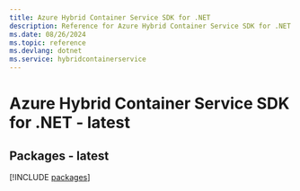 ```yaml
---
title: Azure Hybrid Container Service SDK for .NET
description: Reference for Azure Hybrid Container Service SDK for .NET
ms.date: 08/26/2024
ms.topic: reference
ms.devlang: dotnet
ms.service: hybridcontainerservice
---
```

# Azure Hybrid Container Service SDK for .NET - latest
## Packages - latest
[!INCLUDE [packages](hybrid-container-service-index.md)]